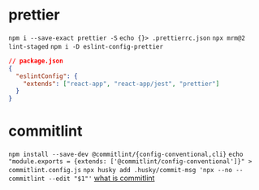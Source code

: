 # prettier

`npm i --save-exact prettier -S`
`echo {}> .prettierrc.json`
`npx mrm@2 lint-staged`
`npm i -D eslint-config-prettier`

```json
// package.json
{
  "eslintConfig": {
    "extends": ["react-app", "react-app/jest", "prettier"]
  }
}
```

# commitlint

`npm install --save-dev @commitlint/{config-conventional,cli}`
`echo "module.exports = {extends: ['@commitlint/config-conventional']}" > commitlint.config.js`
`npx husky add .husky/commit-msg 'npx --no -- commitlint --edit "$1"'`
[what is commitlint](https://github.com/conventional-changelog/commitlint#what-is-commitlint)
